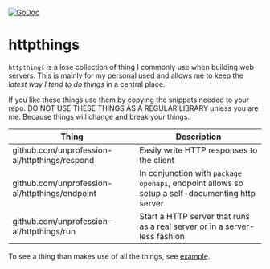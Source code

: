 [![GoDoc](https://godoc.org/github.com/unprofession-al/httpthings?status.svg)](https://godoc.org/github.com/unprofession-al/httpthings)

# httpthings

`httpthings` is a lose collection of thing I commonly use when building web servers. This is
mainly for my personal used and allows me to keep the _latest way I tend to do things_ in
a central place. 

If you like these things use them by copying the snippets needed to your repo. DO NOT USE
THESE THINGS AS A REGULAR LIBRARY unless you are me. Because things will change and break
your things.

| Thing                                          | Description                                                                                    |
| ---                                            | ---                                                                                            |
| github.com/unprofession-al/httpthings/respond  | Easily write HTTP responses to the client                                                      | 
| github.com/unprofession-al/httpthings/endpoint | In conjunction with `package openapi`, endpoint allows so setup a self-documenting http server | 
| github.com/unprofession-al/httpthings/run      | Start a HTTP server that runs as a real server or in a server-less fashion                     |

To see a thing than makes use of all the things, see [example](https://github.com/unprofession-al/httpthings/tree/master/example).

